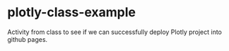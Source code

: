 # plotly-class-example
Activity from class to see if we can successfully deploy Plotly project into github pages.
